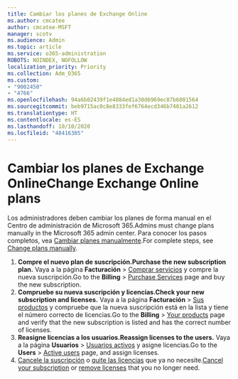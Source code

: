 ```yaml
---
title: Cambiar los planes de Exchange Online
ms.author: cmcatee
author: cmcatee-MSFT
manager: scotv
ms.audience: Admin
ms.topic: article
ms.service: o365-administration
ROBOTS: NOINDEX, NOFOLLOW
localization_priority: Priority
ms.collection: Adm_O365
ms.custom:
- "9002450"
- "4766"
ms.openlocfilehash: 94a6b02439f1e4884ed1a30d6969ec87b6001564
ms.sourcegitcommit: beb9715ac0c8e8333fef6764ecd346b7401a2612
ms.translationtype: HT
ms.contentlocale: es-ES
ms.lasthandoff: 10/10/2020
ms.locfileid: "48416305"
---
```

# <a name="change-exchange-online-plans"></a><span data-ttu-id="26d3d-102">Cambiar los planes de Exchange Online</span><span class="sxs-lookup"><span data-stu-id="26d3d-102">Change Exchange Online plans</span></span>

<span data-ttu-id="26d3d-103">Los administradores deben cambiar los planes de forma manual en el Centro de administración de Microsoft 365.</span><span class="sxs-lookup"><span data-stu-id="26d3d-103">Admins must change plans manually in the Microsoft 365 admin center.</span></span> <span data-ttu-id="26d3d-104">Para conocer los pasos completos, vea [Cambiar planes manualmente](https://docs.microsoft.com/microsoft-365/commerce/subscriptions/change-plans-manually).</span><span class="sxs-lookup"><span data-stu-id="26d3d-104">For complete steps, see [Change plans manually](https://docs.microsoft.com/microsoft-365/commerce/subscriptions/change-plans-manually).</span></span>

1. <span data-ttu-id="26d3d-105">**Compre el nuevo plan de suscripción.**</span><span class="sxs-lookup"><span data-stu-id="26d3d-105">**Purchase the new subscription plan.**</span></span> <span data-ttu-id="26d3d-106">Vaya a la página **Facturación** > [Comprar servicios](https://go.microsoft.com/fwlink/p/?linkid=868433) y compre la nueva suscripción.</span><span class="sxs-lookup"><span data-stu-id="26d3d-106">Go to the **Billing** > [Purchase Services](https://go.microsoft.com/fwlink/p/?linkid=868433) page and buy the new subscription.</span></span>
2. <span data-ttu-id="26d3d-107">**Compruebe su nueva suscripción y licencias.**</span><span class="sxs-lookup"><span data-stu-id="26d3d-107">**Check your new subscription and licenses.**</span></span> <span data-ttu-id="26d3d-108">Vaya a la página **Facturación** > [Sus productos](https://go.microsoft.com/fwlink/p/?linkid=842054) y compruebe que la nueva suscripción está en la lista y tiene el número correcto de licencias.</span><span class="sxs-lookup"><span data-stu-id="26d3d-108">Go to the **Billing** > [Your products](https://go.microsoft.com/fwlink/p/?linkid=842054) page and verify that the new subscription is listed and has the correct number of licenses.</span></span>
3. <span data-ttu-id="26d3d-109">**Reasigne licencias a los usuarios.**</span><span class="sxs-lookup"><span data-stu-id="26d3d-109">**Reassign licenses to the users.**</span></span> <span data-ttu-id="26d3d-110">Vaya a la página **Usuarios** > [Usuarios activos](https://go.microsoft.com/fwlink/p/?linkid=834822) y asigne licencias.</span><span class="sxs-lookup"><span data-stu-id="26d3d-110">Go to the **Users** > [Active users](https://go.microsoft.com/fwlink/p/?linkid=834822) page, and assign licenses.</span></span>
4. <span data-ttu-id="26d3d-111">[Cancele la suscripción](https://docs.microsoft.com/microsoft-365/commerce/subscriptions/cancel-your-subscription) o [quite las licencias](https://docs.microsoft.com/microsoft-365/commerce/licenses/buy-licenses) que ya no necesite.</span><span class="sxs-lookup"><span data-stu-id="26d3d-111">[Cancel your subscription](https://docs.microsoft.com/microsoft-365/commerce/subscriptions/cancel-your-subscription) or [remove licenses](https://docs.microsoft.com/microsoft-365/commerce/licenses/buy-licenses) that you no longer need.</span></span>